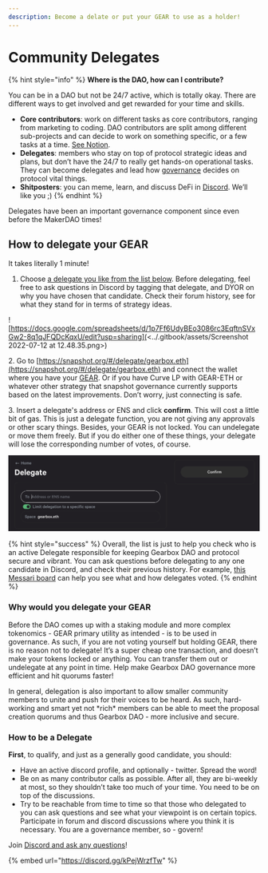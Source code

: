 ```yaml
---
description: Become a delate or put your GEAR to use as a holder!
---
```


# Community Delegates

{% hint style="info" %}
**Where is the DAO, how can I contribute?**

You can be in a DAO but not be 24/7 active, which is totally okay. There are different ways to get involved and get rewarded for your time and skills.&#x20;

* **Core contributors**: work on different tasks as core contributors, ranging from marketing to coding. DAO contributors are split among different sub-projects and can decide to work on something specific, or a few tasks at a time. [See Notion](https://gearboxprotocol.notion.site/Gearbox-DAO-23966f122ae4421492819242b30a0e7a).&#x20;
* **Delegates**: members who stay on top of protocol strategic ideas and plans, but don’t have the 24/7 to really get hands-on operational tasks. They can become delegates and lead how [governance](setup/) decides on protocol vital things.&#x20;
* **Shitposters**: you can meme, learn, and discuss DeFi in [Discord](https://discord.com/invite/gearbox). We’ll like you ;)
{% endhint %}

Delegates have been an important governance component since even before the MakerDAO times!

## How to delegate your GEAR

It takes literally 1 minute!

1. Choose [a delegate you like from the list below](https://docs.google.com/spreadsheets/d/1p7Ff6UdyBEo3086rc3EqftnSVxGw2-8q1qJFQDcKqxU/edit?usp=sharing). Before delegating, feel free to ask questions in Discord by tagging that delegate, and DYOR on why you have chosen that candidate. Check their forum history, see for what they stand for in terms of strategy ideas.

![https://docs.google.com/spreadsheets/d/1p7Ff6UdyBEo3086rc3EqftnSVxGw2-8q1qJFQDcKqxU/edit?usp=sharing](<../.gitbook/assets/Screenshot 2022-07-12 at 12.48.35.png>)

2\. Go to [https://snapshot.org/#/delegate/gearbox.eth](https://snapshot.org/#/delegate/gearbox.eth) and connect the wallet where you have your [GEAR](broken-reference). Or if you have Curve LP with GEAR-ETH or whatever other strategy that snapshot governance currently supports based on the latest improvements. Don’t worry, just connecting is safe.

3\. Insert a delegate's address or ENS and click **confirm**. This will cost a little bit of gas. This is just a delegate function, you are not giving any approvals or other scary things. Besides, your GEAR is not locked. You can undelegate or move them freely. But if you do either one of these things, your delegate will lose the corresponding number of votes, of course.

![](<../.gitbook/assets/Screenshot 2022-03-24 at 12.40.09.png>)

{% hint style="success" %}
Overall, the list is just to help you check who is an active Delegate responsible for keeping Gearbox DAO and protocol secure and vibrant. You can ask questions before delegating to any one candidate in Discord, and check their previous history. For example, [this Messari board](https://messari.io/asset/gearbox) can help you see what and how delegates voted.
{% endhint %}

### Why would you delegate your GEAR

Before the DAO comes up with a staking module and more complex tokenomics - GEAR primary utility as intended - is to be used in governance. As such, if you are not voting yourself but holding GEAR, there is no reason not to delegate! It’s a super cheap one transaction, and doesn’t make your tokens locked or anything. You can transfer them out or undelegate at any point in time. Help make Gearbox DAO governance more efficient and hit quorums faster!

In general, delegation is also important to allow smaller community members to unite and push for their voices to be heard. As such, hard-working and smart yet not \*rich\* members can be able to meet the proposal creation quorums and thus Gearbox DAO - more inclusive and secure.

### How to be a Delegate

**First**, to qualify, and just as a generally good candidate, you should:

* Have an active discord profile, and optionally - twitter. Spread the word!&#x20;
* Be on as many contributor calls as possible. After all, they are bi-weekly at most, so they shouldn’t take too much of your time. You need to be on top of the discussions.
* Try to be reachable from time to time so that those who delegated to you can ask questions and see what your viewpoint is on certain topics. Participate in forum and discord discussions where you think it is necessary. You are a governance member, so - govern!

Join [Discord and ask any questions](https://discord.com/invite/gearbox)!

{% embed url="https://discord.gg/kPejWrzfTw" %}
